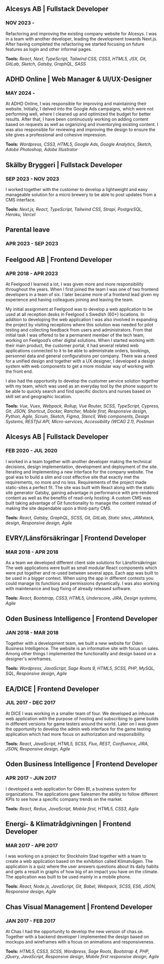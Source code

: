 <div className="experience-block">

  ## Alcesys AB | Fullstack Developer   
  ### NOV 2023 -   
  Refactoring and improving the existing company website for Alcesys. I was in a team with another developer, leading the development towards Next.js.
  After having completed the refactoring we started focusing on future features as login and other informal pages.   

  **Tools:** *React, Next, TypeScript, Tailwind CSS, CSS3, HTML5, JSX, Git, GitLab, Sketch, Gatsby, GraphQL, SASS*   

</div>
<div className="experience-block">

## ADHD Online | Web Manager & UI/UX-Designer   
### MAY 2024 -   

At ADHD Online, I was responsible for improving and maintaining their website. Initially, I delved into the Google Ads campaigns, which were not performing well, where I cleaned up and optimized the budget for better results. After that, I have been continuously working on adding content based on requests as well as organizing and inventorying existing content. I was also responsible for reviewing and improving the design to ensure the site gives a professional and cohesive impression.   

**Tools:** *Wordpress, CSS3, HTML5, Google Ads, Google Analytics, Sketch, Adobe Photoshop, Adobe Illustrator*   

</div>
<div className="experience-block">

## Skälby Bryggeri | Fullstack Developer
### SEP 2023 - NOV 2023

I worked together with the customer to develop a lightweight and easy manageable solution for a micro brewery to be able to post updates from a CMS interface.   

**Tools:** *Next.js, React, TypeScript, Tailwind CSS, Strapi, PostgreSQL, Heroku, Vercel*   

</div>
<div className="experience-block">

## Parental leave
### APR 2023 - SEP 2023

</div>
<div className="experience-block">

## Feelgood AB | Frontend Developer
### APR 2018 - APR 2023

At Feelgood I learned a lot, I was given more and more responsibility throughout the years. When I first joined the team I was one of two frontend developers in a team of six. I later became more of a frontend lead given my experience and having colleagues joining and leaving the team. 

My initial assignment at Feelgood was to develop a web application to be used at all reception desks in Feelgood´s Swedish (60+) locations. In addition to developing the web application I was also involved in expanding the project by visiting receptions where this solution was needed for pilot testing and collecting feedback from users and administrators. From that initial task I was offered to be a permanent member of the tech team, working on Feelgood’s other digital solutions.
When I started working with their main product, the customer portal, it had several related web applications connected to it to be able to administrate orders, bookings, personnel data and general configurations per company. There was a need for a unified design and together with a UX designer, I developed a design system with web components to get a more modular way of working with the front end.

I also had the opportunity to develop the customer service solution together with my team, which was used as an everyday tool by the phone support to be able to quickly search and find specific doctors and nurses based on skill set and geographic location.

**Tools:** *Vue, Vuex, Webpack, Rollup, Vue Router, SCSS, TypeScript, Cypress, Git, JSON, Shortcut, Docker, Rancher, Mobile first, Responsive design, Python, Agile, Scrum, Sketch, Figma, Stencil, Web components, Design Systems, RESTful API, Micro-services, Accessibility (WCAG 2.1), Postman*   

</div>
<div className="experience-block">

## Alcesys AB | Fullstack Developer
### FEB 2020 - JUL 2020

I worked in a team together with another developer making the technical decisions, design implementation, development and deployment of the site. Iterating and implementing a new interface for the company website. The goal was to build a slim and cost effective site that exactly met the requirements, no more and no less. Requirements of the project made static-sites a perfect fit. The site was built with React along with the static site generator Gatsby, gaining advantage in performance with pre-rendered content as well as the benefits of read-only hosting. A custom CMS was built taking advantage of Git functionality to manage the content instead of making the site dependable upon a third-party CMS.

**Tools:** *React, Gatsby, GraphQL, SCSS, Git, GitLab, Static sites, JAMstack, design, Responsive design, Agile*   

</div>
<div className="experience-block">

## EVRY/Länsförsäkringar | Frontend Developer
### MAR 2018 - APR 2018

As a team we developed different client side solutions for Länsförsäkringar. The web applications were built as small modular React components which were put together and re-used between several apps. Each app was built to be used in a bigger context. When using the app in different contexts you could manage its functions and permissions dynamically. I was also working with maintenance and bug fixing of already released software.

**Tools:** *React, Bootstrap, CSS3, HTML5, Underscore, JIRA, Design systems, Agile*   

</div>
<div className="experience-block">

## Oden Business Intelligence | Frontend Developer
### JAN 2018 - MAR 2018

Together with a development team, we built a new website for Oden Business Intelligence. The website is an informative site with focus on sales. Among other things I implemented the functionality and design based on a designer's wireframes.

**Tools:** *Wordpress, JavaScript, Sage Roots 9, HTML5, SCSS, PHP, MySQL, SQL, Responsive design, Agile*   

</div>
<div className="experience-block">

## EA/DICE | Frontend Developer
### JUL 2017 - DEC 2017

At DICE I was working in a smaller team of four. We developed an inhouse web application with the purpose of hosting and subscribing to game builds in different versions for game testers around the world. 
Later on I was given the opportunity to develop the admin web interface for the game testing application which had more focus on authorization and responsibility.

**Tools:** *React, JavaScript, HTML5, SCSS, Flux, REST, Confluence, JIRA, JSON, Responsive design, Agile*   

</div>
<div className="experience-block">


## Oden Business Intelligence | Frontend Developer
### APR 2017 - JUN 2017

I developed a web application for Oden BI, a business system for organizations. The applications gave Salesmen the ability to follow different KPIs to see how a specific company trends on the market.

**Tools:** *React, Redux, JavaScript, Mobile first, HTML5, CSS3, Agile*   

</div>
<div className="experience-block">

## Energi- & Klimatrådgivningen | Frontend Developer
### MAR 2017 - APR 2017

I was working on a project for Stockholm Stad together with a team to create a web application based on the exhibition called Klimatvågen. The application is a quiz where the user answers questions about its daily habits and gets a result in graphs of how big of an impact you have on the climate. The application was built to be used mainly in a mobile phone.

**Tools:** *React, Node.js, JavaScript, Git, Babel, Webpack, SCSS, ES6, JSON, Responsive design, Agile*

</div>
<div className="experience-block">

## Chas Visual Management | Frontend Developer
### JAN 2017 - FEB 2017

At Chas I had the opportunity to develop the new version of chas.se. Together with a backend developer I implemented the design based on mockups and wireframes with a focus on animations and responsiveness.

**Tools:** *HTML5, CSS3, SCSS, Wordpress, Sage Roots, Bootstrap 4, PHP, jQuery, JavaScript, Responsive design, Mobile first responsive design, Agile*

</div>